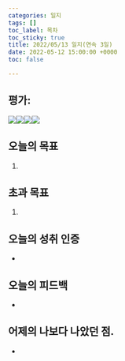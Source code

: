 ```yaml
---
categories: 일지
tags: []
toc_label: 목차
toc_sticky: true
title: 2022/05/13 일지(연속 3일)
date: 2022-05-12 15:00:00 +0000
toc: false

---
```

## 평가:

![](/blog/assets/images/s_rank.webp)![](/blog/assets/images/a_rank.webp)![](/blog/assets/images/b_rank.webp)![](/blog/assets/images/c_rank.webp)

## 오늘의 목표

1. 

## 초과 목표

1. 

## 오늘의 성취 인증

* 

## 오늘의 피드백

* 

## 어제의 나보다 나았던 점.

* 